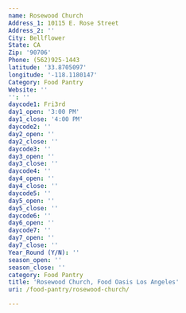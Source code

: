 ```yaml
---
name: Rosewood Church
Address_1: 10115 E. Rose Street
Address_2: ''
City: Bellflower
State: CA
Zip: '90706'
Phone: (562)925-1443
latitude: '33.8705097'
longitude: '-118.1180147'
Category: Food Pantry
Website: ''
'': ''
daycode1: Fri3rd
day1_open: '3:00 PM'
day1_close: '4:00 PM'
daycode2: ''
day2_open: ''
day2_close: ''
daycode3: ''
day3_open: ''
day3_close: ''
daycode4: ''
day4_open: ''
day4_close: ''
daycode5: ''
day5_open: ''
day5_close: ''
daycode6: ''
day6_open: ''
daycode7: ''
day7_open: ''
day7_close: ''
Year_Round (Y/N): ''
season_open: ''
season_close: ''
category: Food Pantry
title: 'Rosewood Church, Food Oasis Los Angeles'
uri: /food-pantry/rosewood-church/

---
```


